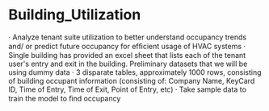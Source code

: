 # Building_Utilization
· Analyze tenant suite utilization to better understand occupancy trends and/ or 
  predict future occupancy for efﬁcient usage of HVAC systems
· Single building has provided an excel sheet that lists each of the tenant user's entry and exit in the building.
  Preliminary datasets that we will be using dummy data
· 3 disparate tables, approximately 1000 rows, consisting of building occupant information 
  (consisting of: Company Name, KeyCard ID, Time of Entry, Time of Exit, Point of Entry, etc)
· Take sample data to train the model to ﬁnd occupancy
